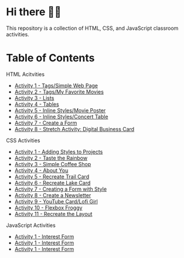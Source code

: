 # Hi there 👋🏼

This repository is a collection of HTML, CSS, and JavaScript classroom activities.
 

# Table of Contents

HTML Acitvities

- [Activity 1 - Tags/Simple Web Page](/Assignments/HTML%20Activities/Activity%201/Instructions.md)
- [Activity 2 - Tags/My Favorite Movies](/Assignments/HTML%20Activities/Activity%202/Instructions.md)
- [Activity 3 - Lists](/Assignments/HTML%20Activities/Activity%203/Instructions.md)
- [Activity 4 - Tables](/Assignments/HTML%20Activities/Activity%204/Instructions.md)
- [Activity 5 - Inline Styles/Movie Poster](/Assignments/HTML%20Activities/Activity%205/Instructions.md)
- [Activity 6 - Inline Styles/Concert Table](/Assignments/HTML%20Activities/Activity%206/Instructions.md)
- [Activity 7 - Create a Form](/Assignments/HTML%20Activities/Activity%207/Instructions.md)
- [Activity 8 - Stretch Activity: Digital Business Card](/Assignments/HTML%20Activities/Activity%208/Instructions.md)

CSS Activities

- [Activity 1 - Adding Styles to Projects](/Assignments/CSS%20Activities/Activity%201/Instructions.md)
- [Activity 2 - Taste the Rainbow](/Assignments/CSS%20Activities/Activity%202/Instructions.md)
- [Activity 3 - Simple Coffee Shop](/Assignments/CSS%20Activities/Activity%203/Instructions.md)
- [Activity 4 - About You](/Assignments/CSS%20Activities/Activity%204/Instructions.md)
- [Activity 5 - Recreate Trail Card](/Assignments/CSS%20Activities/Activity%205/Instructions.md)
- [Activity 6 - Recreate Lake Card](/Assignments/CSS%20Activities/Activity%206/Instructions.md)
- [Activity 7 - Creating a Form with Style](/Assignments/CSS%20Activities/Activity%207/Instructions.md)
- [Activity 8 - Create a Newsletter](/Assignments/CSS%20Activities/Activity%208/Instructions.md)
- [Activity 9 - YouTube Card/Lofi Girl](/Assignments/CSS%20Activities/Activity%209/Instructions.md)
- [Activity 10 - Flexbox Froggy](/Assignments/CSS%20Activities/Activity%2010/Instructions.md)
- [Activity 11 - Recreate the Layout](/Assignments/CSS%20Activities/Activity%2011/Instructions.md)

JavaScript Activities
  
- [Activity 1 - Interest Form](/Assignments/JavaScript/Activity%201/instructions.md)
- [Activity 1 - Interest Form](/Assignments/JavaScript/Activity%202/instructions.md)
- [Activity 1 - Interest Form](/Assignments/JavaScript/Activity%203/instructions.md)